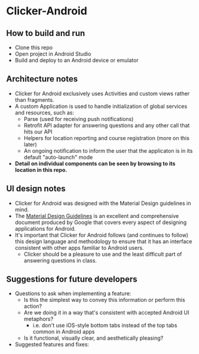 # Clicker-Android

## How to build and run
- Clone this repo
- Open project in Android Studio
- Build and deploy to an Android device or emulator

## Architecture notes
- Clicker for Android exclusively uses Activities and custom views rather than fragments.
- A custom Application is used to handle initialization of global services and resources, such as:
    - Parse (used for receiving push notifications)
    - Retrofit API adapter for answering questions and any other call that hits our API
    - Helpers for location reporting and course registration (more on this later)
    - An ongoing notification to inform the user that the applicaton is in its default "auto-launch" mode
- **Detail on individual components can be seen by browsing to its location in this repo.**

## UI design notes
- Clicker for Android was designed with the Material Design guidelines in mind.
- The [Material Design Guidelines](http://www.google.com/design/spec/material-design/introduction.html) is an excellent and comprehensive document produced by Google that covers every aspect of designing applications for Android.
- It's important that Clicker for Android follows (and continues to follow) this design language and methodology to ensure that it has an interface consistent with other apps familiar to Android users.
    - Clicker should be a pleasure to use and the least difficult part of answering questions in class.

## Suggestions for future developers
- Questions to ask when implementing a feature:
    - Is this the simplest way to convey this information or perform this action?
    - Are we doing it in a way that's consistent with accepted Android UI metaphors?
        - i.e. don't use iOS-style bottom tabs instead of the top tabs common in Android apps
    - Is it functional, visually clear, and aesthetically pleasing?
- Suggested features and fixes: